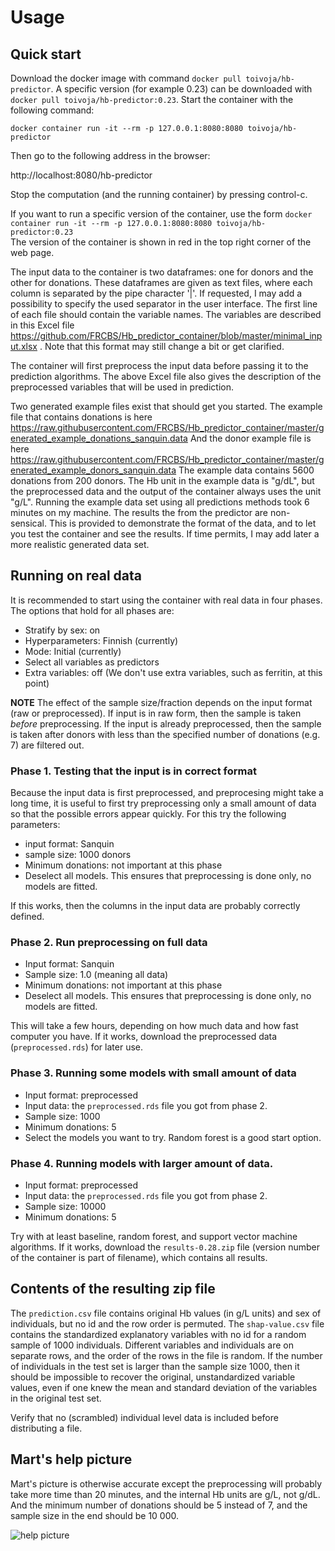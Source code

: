 # Usage

## Quick start

Download
the docker image with command `docker pull toivoja/hb-predictor`.
A specific version (for example 0.23) can be downloaded with `docker pull toivoja/hb-predictor:0.23`.
Start the container with the following command:

```docker container run -it --rm -p 127.0.0.1:8080:8080 toivoja/hb-predictor```  

Then go to the following address in the browser:

http://localhost:8080/hb-predictor

Stop the computation (and the running container) by pressing control-c.

If you want to run a specific version of the container, use the form
```docker container run -it --rm -p 127.0.0.1:8080:8080 toivoja/hb-predictor:0.23```  
The version of the container is shown in red in the top right corner of the web page.

The input data to the container is two dataframes: one for donors and the other for donations.
These dataframes are given as text files, where each column is separated by the pipe character '|'.
If requested, I may add a possibility to specify the used separator in the user interface.
The first line of each file should contain the variable names. The variables are described
in this Excel file https://github.com/FRCBS/Hb_predictor_container/blob/master/minimal_input.xlsx . 
Note that this format may still change a bit or get clarified.

The container will first preprocess the input data before passing it to the prediction algorithms. The above
Excel file also gives the description of the preprocessed variables that will be used in prediction.

Two generated example files exist that should get you started. The example file that contains donations is here
https://raw.githubusercontent.com/FRCBS/Hb_predictor_container/master/generated_example_donations_sanquin.data
And the donor example file is here https://raw.githubusercontent.com/FRCBS/Hb_predictor_container/master/generated_example_donors_sanquin.data
The example data contains 5600 donations from 200 donors. The Hb unit in the example data is "g/dL", but the
preprocessed data and the output of the container always uses the unit "g/L".
Running the example data set using all predictions methods
took 6 minutes on my machine. The results the from the predictor are non-sensical.
This is provided to demonstrate the format of the data, and to let you test the container and see the results.
If time permits, I may add later a more realistic generated data set.

## Running on real data

It is recommended to start using the container with real data in four phases. The options that hold for all phases are:

* Stratify by sex: on
* Hyperparameters: Finnish (currently)
* Mode: Initial (currently)
* Select all variables as predictors
* Extra variables: off (We don't use extra variables, such as ferritin, at this point)

**NOTE** The effect of the sample size/fraction depends on the input format (raw or preprocessed). If input is in raw form, then the sample is taken *before* preprocessing. If the input is already preprocessed, then the sample is taken after donors with less than the specified number of donations (e.g. 7) are filtered out. 

### Phase 1. Testing that the input is in correct format

Because the input data is first preprocessed, and preprocesing might take a long time, it is useful to first try preprocessing only a small amount of data so that the possible errors appear quickly. For this try the following parameters:

* input format: Sanquin
* sample size: 1000 donors
* Minimum donations: not important at this phase
* Deselect all models. This ensures that preprocessing is done only, no models are fitted.

If this works, then the columns in the input data are probably correctly defined.

### Phase 2. Run preprocessing on full data

* Input format: Sanquin
* Sample size: 1.0 (meaning all data)
* Minimum donations: not important at this phase
* Deselect all models. This ensures that preprocessing is done only, no models are fitted.

This will take a few hours, depending on how much data and how fast computer you have.
If it works, download the preprocessed data (`preprocessed.rds`) for later use.

### Phase 3. Running some models with small amount of data

* Input format: preprocessed
* Input data: the `preprocessed.rds` file you got from phase 2.
* Sample size: 1000
* Minimum donations: 5
* Select the models you want to try. Random forest is a good start option.

### Phase 4. Running models with larger amount of data.

* Input format: preprocessed
* Input data: the `preprocessed.rds` file you got from phase 2.
* Sample size: 10000
* Minimum donations: 5

Try with at least baseline, random forest, and support vector machine algorithms. If it works, download the `results-0.28.zip` file (version number of the container is part of filename), which contains all results. 

## Contents of the resulting zip file

The `prediction.csv` file contains original Hb values (in g/L units) and sex of individuals, but no id and the row order is permuted. The `shap-value.csv` file contains the standardized explanatory variables with no id for a random sample of 1000 individuals. Different variables and individuals are on separate rows, and the order of the rows in the file is random. If the number of individuals in the test set is larger than the sample size 1000, then it should be impossible to recover the original, unstandardized variable values, even if one knew the mean and standard deviation of the variables in the original test set.

Verify that no (scrambled) individual level data is included before distributing a file.

## Mart's help picture

Mart's picture is otherwise accurate except the preprocessing will probably take more time than 20 minutes, and the internal Hb units are g/L, not g/dL. And the minimum number of donations should be 5 instead of 7, and the sample size in the end should be 10 000.

![help picture](help.png)


